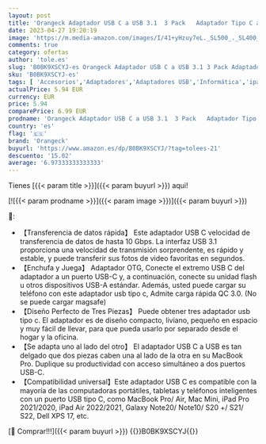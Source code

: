 ```yaml
---
layout: post
title: 'Orangeck Adaptador USB C a USB 3.1  3 Pack   Adaptador Tipo C a USB  OTG USB Tipo C Macho a USB A Hembra Compatible con MacBook Pro 2021  MacBook Air 2022  iPad Pro 2021 Samsung Galaxy S22/S21 Huawei'
date: 2023-04-27 19:20:19
image: 'https://m.media-amazon.com/images/I/41+yHzuy7eL._SL500_._SL400_.jpg'
comments: true
category: ofertas
author: 'tole.es'
slug: 'B0BK9XSCYJ-es Orangeck Adaptador USB C a USB 3.1 3 Pack Adaptador Tipo C...'
sku: 'B0BK9XSCYJ-es'
tags: [ 'Accesorios','Adaptadores','Adaptadores USB','Informática','ipad','orangeck','🇪🇸', ]
actualPrice: 5.94 EUR
currency: EUR
price: 5.94
comparePrice: 6.99 EUR
prodname: 'Orangeck Adaptador USB C a USB 3.1  3 Pack   Adaptador Tipo C a USB  OTG USB Tipo C Macho a USB A Hembra Compatible con MacBook Pro 2021  MacBook Air 2022  iPad Pro 2021 Samsung Galaxy S22/S21 Huawei'
country: 'es'
flag: '🇪🇸'
brand: 'Orangeck'
buyurl: 'https://www.amazon.es/dp/B0BK9XSCYJ/?tag=tolees-21'
descuento: '15.02'
average: '6.97333333333333'
---
```


Tienes [{{< param title >}}]({{< param buyurl >}}) aqui!

[![{{< param prodname >}}]({{< param image >}})]({{< param buyurl >}})

🔎:

- 【Transferencia de datos rápida】 Este adaptador USB C velocidad de transferencia de datos de hasta 10 Gbps. La interfaz USB 3.1 proporciona una velocidad de transmisión sorprendente, es rápido y estable, y puede transferir sus fotos de video favoritas en segundos.
- 【Enchufa y Juega】 Adaptador OTG, Conecte el extremo USB C del adaptador a un puerto USB-C y, a continuación, conecte su unidad flash u otros dispositivos USB-A estándar. Además, usted puede cargar su teléfono con este adaptador usb tipo c, Admite carga rápida QC 3.0. (No se puede cargar magsafe)
- 【Diseño Perfecto de Tres Piezas】 Puede obtener tres adaptador usb tipo c. El adaptador es de diseño compacto, liviano, pequeño en espacio y muy fácil de llevar, para que pueda usarlo por separado desde el hogar y la oficina.
- 【Se adapta uno al lado del otro】 El adaptador USB C a USB es tan delgado que dos piezas caben una al lado de la otra en su MacBook Pro. Duplique su productividad con acceso simultáneo a dos puertos USB-C.
- 【Compatibilidad universal】Este adaptador USB C es compatible con la mayoría de las computadoras portátiles, tabletas y teléfonos inteligentes con un puerto USB tipo C, como MacBook Pro/ Air, Mac Mini, iPad Pro 2021/2020, iPad Air 2022/2021, Galaxy Note20/ Note10/ S20 +/ S21/ S22, Dell XPS 17, etc.

[🛒 Comprar!!!]({{< param buyurl >}})
{{<world>}}B0BK9XSCYJ{{</world>}}
